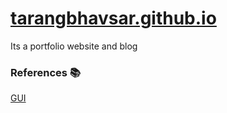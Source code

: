 # [tarangbhavsar.github.io](https://tarangbhavsar.github.io/)

Its a portfolio website and blog

### References 📚

[GUI](https://pixelbuddha.net/html/howdy-html-template-free-download)
